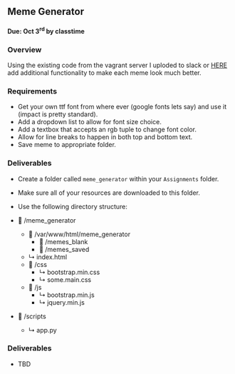 
## Meme Generator

#### Due: Oct 3<sup>rd</sup> by classtime

### Overview

Using the existing code from the vagrant server I uploded to slack or [HERE](https://github.com/rugbyprof/4443-Internet-Programming/blob/master/Assignments/05-Meme_Generator/meme_generator.zip) add additional functionality to make each meme look much better.

### Requirements

- Get your own ttf font from where ever (google fonts lets say) and use it (impact is pretty standard).
- Add a dropdown list to allow for font size choice.
- Add a textbox that accepts an rgb tuple to change font color.
- Allow for line breaks to happen in both top and bottom text. 
- Save meme to appropriate folder.

### Deliverables

- Create a folder called `meme_generator` within your `Assignments` folder.
- Make sure all of your resources are downloaded to this folder.
- Use the following directory structure:


- &#128193; /meme_generator
    - &#128193; /var/www/html/meme_generator
        - &#128193; /memes_blank
        - &#128193; /memes_saved
    - &#x21b3; index.html
    - &#128193; /css
        - &#x21b3; bootstrap.min.css
        - &#x21b3; some.main.css
    - &#128193; /js
        - &#x21b3; bootstrap.min.js
        - &#x21b3; jquery.min.js
- &#128193; /scripts
    - &#x21b3; app.py


### Deliverables

- TBD
